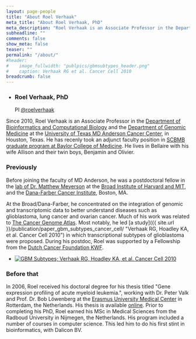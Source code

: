 ```yaml
---
layout: page-people
title: "About Roel Verhaak"
meta_title: "About Roel Verhaak, PhD"
meta_description: "Roel Verhaak is an Associate Professor in the Department of Bioinformatics and Computational Biology and the Department of Genomic Medicine at the University of Texas MD Anderson Cancer Center, in Houston, Texas. He has recenly took an adjunct faculty position in SCBMB graduate program at Baylor College of Medicine."
subheadline: ""
comments: false
show_meta: false
teaser: ""
permalink: "/about/"
#header:
#    image_fullwidth: "publpics/gbmsubtypes_header.png"
#    caption: Verhaak RG et al. Cancer Cell 2010
breadcrumb: false
---
```


<ul class="ch-grid">
  <li>
    <div class="ch-item ch-img-rverhaak">
      <div class="ch-info">
        <h3>Roel Verhaak, PhD</h3>
        <p>PI <a href="https://twitter.com/roelverhaak">@roelverhaak</a></p>
      </div>
    </div>
  </li>
</ul>

Since 2010, Roel Verhaak is an Associate Professor in the [Department of Bioinformatics and Computational Biology](http://bioinformatics.mdanderson.org) and the [Department of Genomic Medicine](http://www.mdanderson.org/education-and-research/departments-programs-and-labs/departments-and-divisions/genomic-medicine/index.html) at the [University of Texas MD Anderson Cancer Center](http://www.mdanderson.org), in Houston, Texas. He has recenly took an adjunct faculty position in [SCBMB graduate program at Baylor College of Medicine](http://bcm.edu/scbmb). He lives in Bellaire with his wife Allison and their twin boys, Benjamin and Olivier. 

### Previously

Before joining the faculty of MD Anderson, he was a postdoctoral fellow in the [lab of Dr. Matthew Meyerson](http://research4.dfci.harvard.edu/meyersonlab) at the [Broad Institute of Harvard and MIT](http://www.broadinstitute.org), and the [Dana-Farber Cancer Institute](http://www.dfci.harvard.edu), Boston, MA.

At the Broad/Dana-Farber, he concentrated on the integration of genomic and transcriptomic data to better understand diseases such as glioblastoma, lung cancer and ovarian cancer. Much of his work was related to [The Cancer Genome Atlas](http://cancergenome.nih.gov). Most notably, he led [a study]({{ site.url }}/publication/paper_gbm_subtypes_cancer_cell/ "Verhaak RG, Hoadley KA, et al. Cancer Cell 2010") in which transcriptional subtypes of glioblastoma were proposed. During his postdoc, Roel was supported by a Fellowship from the [Dutch Cancer Foundation KWF](http://www.kwfkankerbestrijding.nl).

<ul class="small-block-grid-1">
<li><a href="{{ site.url }}/publication/paper_gbm_subtypes_cancer_cell/"><img alt="GBM Subtypes; Verhaak RG, Hoadley KA, et al. Cancer Cell 2010" title="GBM Subtypes; Verhaak RG, Hoadley KA, et al. Cancer Cell 2010" src="{{ site.url }}/images/publpics/gbmsubtypes_header.png"></a></li>
</ul>

### Before that

In 2006, Roel received his doctoral degree for his thesis titled "Gene expression profiling of acute myeloid leukemia.", working with Dr. Peter Valk and Prof. Dr. Bob Löwenberg at the [Erasmus University Medical Center](http://www.erasmusmc.nl) in Rotterdam, the Netherlands. His thesis is available [online](http://www.virtuon.nl/thesis/). Prior to completing his PhD, Roel earned his MSc in Medical Sciences from the Radboud University in Nijmegen, the Netherlands. His program included a number of courses in computer science. This led him to do his first stint in bioinformatics, with Dalicon BV.


<a class="list-group-item" href="https://twitter.com/roelverhaak" title="Follow me @roelverhaak" alt="Follow me @roelverhaak"><i class="fa fa-twitter fa-2x"></i></a> &nbsp;&nbsp;&nbsp;&nbsp; <a class="list-group-item" href="{{ site.url }}/feed.xml" title="Updates via RSS feed" alt="Updates via RSS feed"><i class="fa fa-rss fa-2x"></i></a>  &nbsp;&nbsp;&nbsp;&nbsp; <a class="list-group-item" href="{{ site.url }}/contact/" title="Contact Us" alt="Contact Us"><i class="fa fa-envelope fa-2x"></i></a>


